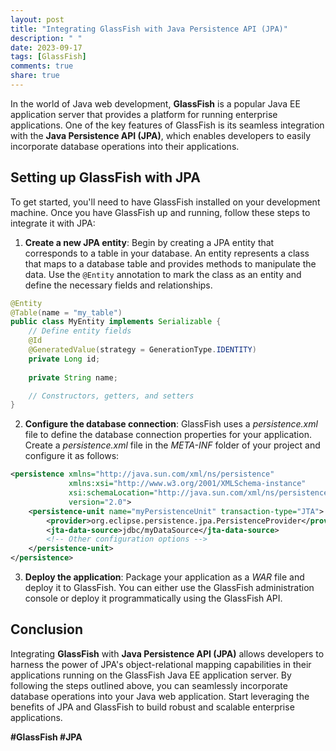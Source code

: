 ```yaml
---
layout: post
title: "Integrating GlassFish with Java Persistence API (JPA)"
description: " "
date: 2023-09-17
tags: [GlassFish]
comments: true
share: true
---
```


In the world of Java web development, **GlassFish** is a popular Java EE application server that provides a platform for running enterprise applications. One of the key features of GlassFish is its seamless integration with the **Java Persistence API (JPA)**, which enables developers to easily incorporate database operations into their applications.

## Setting up GlassFish with JPA

To get started, you'll need to have GlassFish installed on your development machine. Once you have GlassFish up and running, follow these steps to integrate it with JPA:

1. **Create a new JPA entity**: Begin by creating a JPA entity that corresponds to a table in your database. An entity represents a class that maps to a database table and provides methods to manipulate the data. Use the `@Entity` annotation to mark the class as an entity and define the necessary fields and relationships.

```java
@Entity
@Table(name = "my_table")
public class MyEntity implements Serializable {
    // Define entity fields
    @Id
    @GeneratedValue(strategy = GenerationType.IDENTITY)
    private Long id;
    
    private String name;

    // Constructors, getters, and setters
}
```

2. **Configure the database connection**: GlassFish uses a *persistence.xml* file to define the database connection properties for your application. Create a *persistence.xml* file in the *META-INF* folder of your project and configure it as follows:

```xml
<persistence xmlns="http://java.sun.com/xml/ns/persistence"
             xmlns:xsi="http://www.w3.org/2001/XMLSchema-instance"
             xsi:schemaLocation="http://java.sun.com/xml/ns/persistence http://java.sun.com/xml/ns/persistence/persistence_2_0.xsd"
             version="2.0">
    <persistence-unit name="myPersistenceUnit" transaction-type="JTA">
        <provider>org.eclipse.persistence.jpa.PersistenceProvider</provider>
        <jta-data-source>jdbc/myDataSource</jta-data-source>
        <!-- Other configuration options -->
    </persistence-unit>
</persistence>
```

3. **Deploy the application**: Package your application as a *WAR* file and deploy it to GlassFish. You can either use the GlassFish administration console or deploy it programmatically using the GlassFish API.

## Conclusion

Integrating **GlassFish** with **Java Persistence API (JPA)** allows developers to harness the power of JPA's object-relational mapping capabilities in their applications running on the GlassFish Java EE application server. By following the steps outlined above, you can seamlessly incorporate database operations into your Java web application. Start leveraging the benefits of JPA and GlassFish to build robust and scalable enterprise applications.

**#GlassFish #JPA**